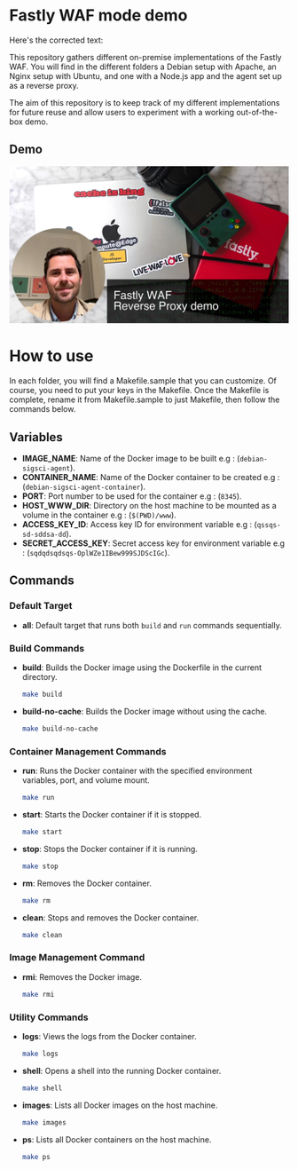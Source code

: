 # Fastly WAF mode demo 

Here's the corrected text:



This repository gathers different on-premise implementations of the Fastly WAF. You will find in the different folders a Debian setup with Apache, an Nginx setup with Ubuntu, and one with a Node.js app and the agent set up as a reverse proxy.

The aim of this repository is to keep track of my different implementations for future reuse and allow users to experiment with a working out-of-the-box demo.


## Demo 


[![My video](./image.png)](https://www.youtube.com/watch?v=CtwaWXZgV9U&ab_channel=AntoineBrossault)

# How to use 

In each folder, you will find a Makefile.sample that you can customize. Of course, you need to put your keys in the Makefile. Once the Makefile is complete, rename it from Makefile.sample to just Makefile, then follow the commands below.



## Variables
- **IMAGE_NAME**: Name of the Docker image to be built e.g : (`debian-sigsci-agent`).
- **CONTAINER_NAME**: Name of the Docker container to be created e.g :(`debian-sigsci-agent-container`).
- **PORT**: Port number to be used for the container e.g : (`8345`).
- **HOST_WWW_DIR**: Directory on the host machine to be mounted as a volume in the container e.g : (`$(PWD)/www`).
- **ACCESS_KEY_ID**: Access key ID for environment variable e.g : (`qssqs-sd-sddsa-dd`).
- **SECRET_ACCESS_KEY**: Secret access key for environment variable e.g : (`sqdqdsqdsqs-OplWZe1IBew999SJDScIGc`).

## Commands

### Default Target
- **all**: Default target that runs both `build` and `run` commands sequentially.

### Build Commands
- **build**: Builds the Docker image using the Dockerfile in the current directory.
  ```sh
  make build
  ```
- **build-no-cache**: Builds the Docker image without using the cache.
  ```sh
  make build-no-cache
  ```

### Container Management Commands
- **run**: Runs the Docker container with the specified environment variables, port, and volume mount.
  ```sh
  make run
  ```
- **start**: Starts the Docker container if it is stopped.
  ```sh
  make start
  ```
- **stop**: Stops the Docker container if it is running.
  ```sh
  make stop
  ```
- **rm**: Removes the Docker container.
  ```sh
  make rm
  ```
- **clean**: Stops and removes the Docker container.
  ```sh
  make clean
  ```

### Image Management Command
- **rmi**: Removes the Docker image.
  ```sh
  make rmi
  ```

### Utility Commands
- **logs**: Views the logs from the Docker container.
  ```sh
  make logs
  ```
- **shell**: Opens a shell into the running Docker container.
  ```sh
  make shell
  ```
- **images**: Lists all Docker images on the host machine.
  ```sh
  make images
  ```
- **ps**: Lists all Docker containers on the host machine.
  ```sh
  make ps
  ```